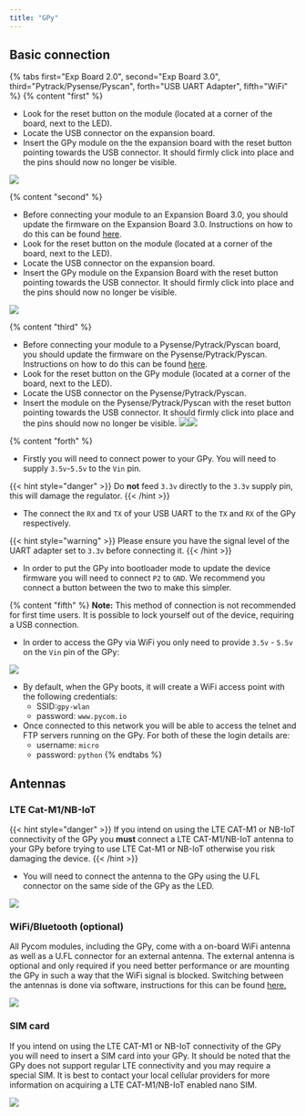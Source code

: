 ```yaml
---
title: "GPy"
---
```


## Basic connection

{% tabs first="Exp Board 2.0", second="Exp Board 3.0", third="Pytrack/Pysense/Pyscan", forth="USB UART Adapter", fifth="WiFi" %}
{% content "first" %}
* Look for the reset button on the module (located at a corner of the board, next to the LED).
* Locate the USB connector on the expansion board.
* Insert the GPy module on the the expansion board with the reset button pointing towards the USB connector. It should firmly click into place and the pins should now no longer be visible.

![](/gitbook/assets/expansion_board_2_gpy.png)


{% content "second" %}
* Before connecting your module to an Expansion Board 3.0, you should update the firmware on the Expansion Board 3.0. Instructions on how to do this can be found [here](../../pytrackpysense/installation/firmware).
* Look for the reset button on the module (located at a corner of the board, next to the LED).
* Locate the USB connector on the expansion board.
* Insert the GPy module on the Expansion Board with the reset button pointing towards the USB connector. It should firmly click into place and the pins should now no longer be visible.

![](/gitbook/assets/expansion_board_3_gpy.png)

{% content "third" %}
* Before connecting your module to a Pysense/Pytrack/Pyscan board, you should update the firmware on the Pysense/Pytrack/Pyscan. Instructions on how to do this can be found [here](../../pytrackpysense/installation/firmware).
* Look for the reset button on the GPy module (located at a corner of the board, next to the LED).
* Locate the USB connector on the Pysense/Pytrack/Pyscan.
* Insert the module on the Pysense/Pytrack/Pyscan with the reset button pointing towards the USB connector. It should firmly click into place and the pins should now no longer be visible. ![](https://blobscdn.gitbook.com/v0/b/gitbook-28427.appspot.com/o/assets%2F-LIfiUlGe6_zTmmvcuEa%2F-LKMXk1KQvBgjpw04I3u%2F-LIqejpmTIS1tbGw0Vrl%2FPysense_GPy.png?generation=1534772072781141&alt=media)![](https://blobscdn.gitbook.com/v0/b/gitbook-28427.appspot.com/o/assets%2F-LIfiUlGe6_zTmmvcuEa%2F-LKMXk1KQvBgjpw04I3u%2F-LIqekpWIfccll6qkt85%2FPytrack_GPy.png?generation=1534772080535030&alt=media)


{% content "forth" %}
* Firstly you will need to connect power to your GPy. You will need to supply `3.5v`-`5.5v` to the `Vin` pin.

{{< hint style="danger" >}}
Do **not** feed `3.3v` directly to the `3.3v` supply pin, this will damage the regulator.
{{< /hint >}}

* The connect the `RX` and `TX` of your USB UART to the `TX` and `RX` of the GPy respectively.

{{< hint style="warning" >}}
Please ensure you have the signal level of the UART adapter set to `3.3v` before connecting it.
{{< /hint >}}

* In order to put the GPy into bootloader mode to update the device firmware you will need to connect `P2` to `GND`. We recommend you connect a button between the two to make this simpler.

{% content "fifth" %}
**Note:** This method of connection is not recommended for first time users. It is possible to lock yourself out of the device, requiring a USB connection.

* In order to access the GPy via WiFi you only need to provide `3.5v` - `5.5v` on the `Vin` pin of the GPy:

![](/gitbook/assets/bare_gpy.png)

* By default, when the GPy boots, it will create a WiFi access point with the following credentials:
  * SSID:`gpy-wlan`
  * password: `www.pycom.io`
* Once connected to this network you will be able to access the telnet and FTP servers running on the GPy. For both of these the login details are:
  * username: `micro`
  * password: `python`
{% endtabs %}

## Antennas

### LTE Cat-M1/NB-IoT

{{< hint style="danger" >}}
If you intend on using the LTE CAT-M1 or NB-IoT connectivity of the GPy you **must** connect a LTE CAT-M1/NB-IoT antenna to your GPy before trying to use LTE Cat-M1 or NB-IoT otherwise you risk damaging the device.
{{< /hint >}}

* You will need to connect the antenna to the GPy using the U.FL connector on the same side of the GPy as the LED.

![](/gitbook/assets/lte_ant_gpy.png)

### WiFi/Bluetooth (optional)

All Pycom modules, including the GPy, come with a on-board WiFi antenna as well as a U.FL connector for an external antenna. The external antenna is optional and only required if you need better performance or are mounting the GPy in such a way that the WiFi signal is blocked. Switching between the antennas is done via software, instructions for this can be found [here.](../../firmwareapi/pycom/network/wlan)

![](/gitbook/assets/wifi_pigtail_ant_gpy.png)

### SIM card <a id="sim-card"></a>

If you intend on using the LTE CAT-M1 or NB-IoT connectivity of the GPy you will need to insert a SIM card into your GPy. It should be noted that the GPy does not support regular LTE connectivity and you may require a special SIM. It is best to contact your local cellular providers for more information on acquiring a LTE CAT-M1/NB-IoT enabled nano SIM.

![](/gitbook/assets/sim_gpy.png)

